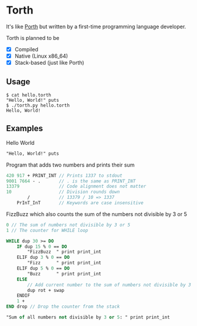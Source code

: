 # Torth

It's like [Porth](https://gitlab.com/tsoding/porth) but written by a first-time programming language developer.

Torth is planned to be
- [x] Compiled
- [x] Native (Linux x86_64)
- [x] Stack-based (just like Porth)

## Usage

```console
$ cat hello.torth
"Hello, World!" puts
$ ./torth.py hello.torth
Hello, World!
```

## Examples

Hello World

```pascal
"Hello, World!" puts
```

Program that adds two numbers and prints their sum

```pascal
420 917 + PRINT_INT // Prints 1337 to stdout
9001 7664 - .       // . is the same as PRINT_INT
13379               // Code alignment does not matter
10                  // Division rounds down
        /           // 13379 / 10 => 1337
    PrInT_InT       // Keywords are case insensitive
```

FizzBuzz which also counts the sum of the numbers not divisible by 3 or 5

```pascal
0 // The sum of numbers not divisible by 3 or 5
1 // The counter for WHILE loop

WHILE dup 30 >= DO
    IF dup 15 % 0 == DO
        "FizzBuzz  " print print_int
    ELIF dup 3 % 0 == DO
        "Fizz      " print print_int
    ELIF dup 5 % 0 == DO
        "Buzz      " print print_int
    ELSE
        // Add current number to the sum of numbers not divisible by 3 or 5
        dup rot + swap
    ENDIF
    1 +
END drop // Drop the counter from the stack

"Sum of all numbers not divisible by 3 or 5: " print print_int
```